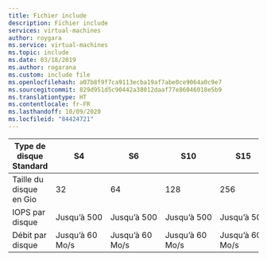 ```yaml
---
title: Fichier include
description: Fichier include
services: virtual-machines
author: roygara
ms.service: virtual-machines
ms.topic: include
ms.date: 03/18/2019
ms.author: rogarana
ms.custom: include file
ms.openlocfilehash: a07b8f9f7ca9113ecba19af7abe0ce9064a0c9e7
ms.sourcegitcommit: 829d951d5c90442a38012daaf77e86046018e5b9
ms.translationtype: HT
ms.contentlocale: fr-FR
ms.lasthandoff: 10/09/2020
ms.locfileid: "84424721"
---
```

| Type de disque Standard | S4 | S6 | S10 | S15 | S20 | S30 | S40 | S50 | S60 | S70 | S80 |
|--------------------|----|----|-----|-----|-----|-----|-----|-----|------|------|------|
| Taille du disque en Gio | 32 | 64 | 128 | 256 | 512 | 1 024 | 2 048 | 4 096 | 8 192 | 16 384 | 32 767 |
| IOPS par disque | Jusqu’à 500 | Jusqu’à 500 | Jusqu’à 500 | Jusqu’à 500 | Jusqu’à 500 | Jusqu’à 500 | Jusqu’à 500 | Jusqu’à 500 | Jusqu’à 1 300 | Jusqu’à 2 000 | Jusqu’à 2 000 |
| Débit par disque | Jusqu’à 60 Mo/s | Jusqu’à 60 Mo/s | Jusqu’à 60 Mo/s | Jusqu’à 60 Mo/s | Jusqu’à 60 Mo/s | Jusqu’à 60 Mo/s | Jusqu’à 60 Mo/s | Jusqu’à 60 Mo/s| Jusqu’à 300 Mo/s | Jusqu’à 500 Mo/s | Jusqu’à 500 Mo/s |
